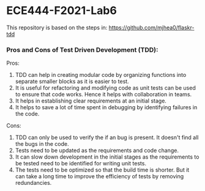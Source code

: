 # ECE444-F2021-Lab6

This repository is based on the steps in: https://github.com/mjhea0/flaskr-tdd



### Pros and Cons of Test Driven Development (TDD):

Pros:

1. TDD can help in creating modular code by organizing functions into separate smaller blocks as it is easier to test.
2. It is useful for refactoring and modifying code as unit tests can be used to ensure that code works. Hence it helps with collaboration in teams.
3. It helps in establishing clear requirements at an initial stage.
4. It helps to save a lot of time spent in debugging by identifying failures in the code.


Cons:

1. TDD can only be used to verify the if an bug is present. It doesn't find all the bugs in the code.
2. Tests need to be updated as the requirements and code change.
3. It can slow down development in the initial stages as the requirements to be tested need to be identified for writing unit tests.
4. The tests need to be optimized so that the build time is shorter. But it can take a long time to improve the efficiency of tests by removing redundancies.
